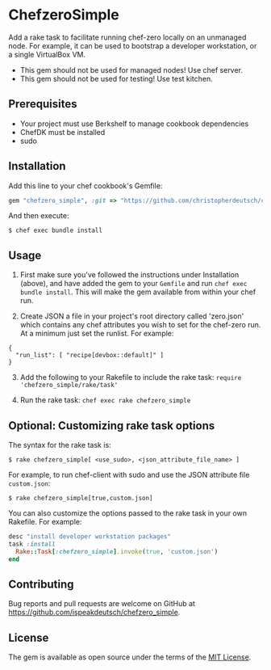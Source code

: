 # ChefzeroSimple

Add a rake task to facilitate running chef-zero locally on an unmanaged node. 
For example, it can be used to bootstrap a developer workstation, or a single 
VirtualBox VM.

* This gem should not be used for managed nodes! Use chef server.
* This gem should not be used for testing! Use test kitchen.

## Prerequisites

* Your project must use Berkshelf to manage cookbook dependencies
* ChefDK must be installed
* sudo

## Installation

Add this line to your chef cookbook's Gemfile:

```ruby
gem "chefzero_simple", :git => "https://github.com/christopherdeutsch/chefzero_simple.git"
```

And then execute:

```
$ chef exec bundle install
```

## Usage

1. First make sure you've followed the instructions under Installation (above), and have 
added the gem to your `Gemfile` and run `chef exec bundle install`. This will make
the gem available from within your chef run.

2. Create JSON a file in your project's root directory called 'zero.json' which contains any
chef attributes you wish to set for the chef-zero run. At a minimum just
set the runlist. For example: 

  ```
  {
    "run_list": [ "recipe[devbox::default]" ]
  }
  ```

3. Add the following to your Rakefile to include the rake task: `require 'chefzero_simple/rake/task'`

4. Run the rake task: `chef exec rake chefzero_simple`

## Optional: Customizing rake task options

The syntax for the rake task is:

```
$ rake chefzero_simple[ <use_sudo>, <json_attribute_file_name> ]
```

For example, to run chef-client with sudo and use the JSON attribute file
`custom.json`:

```
$ rake chefzero_simple[true,custom.json]
```

You can also customize the options passed to the rake task in your own
Rakefile. For example:

```ruby
desc "install developer workstation packages"
task :install
  Rake::Task[:chefzero_simple].invoke(true, 'custom.json')
end
```

## Contributing

Bug reports and pull requests are welcome on GitHub at https://github.com/ispeakdeutsch/chefzero_simple.

## License

The gem is available as open source under the terms of the [MIT License](http://opensource.org/licenses/MIT).

